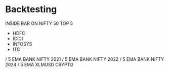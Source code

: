 # Backtesting

 INSIDE BAR ON NIFTY 50 TOP 5
- HDFC
- ICICI
- INFOSYS
- ITC

/ 5 EMA BANK NIFTY 2021
/ 5 EMA BANK NIFTY 2022
/ 5 EMA BANK NIFTY 2024
/ 5 EMA XLMUSD CRYPTO
